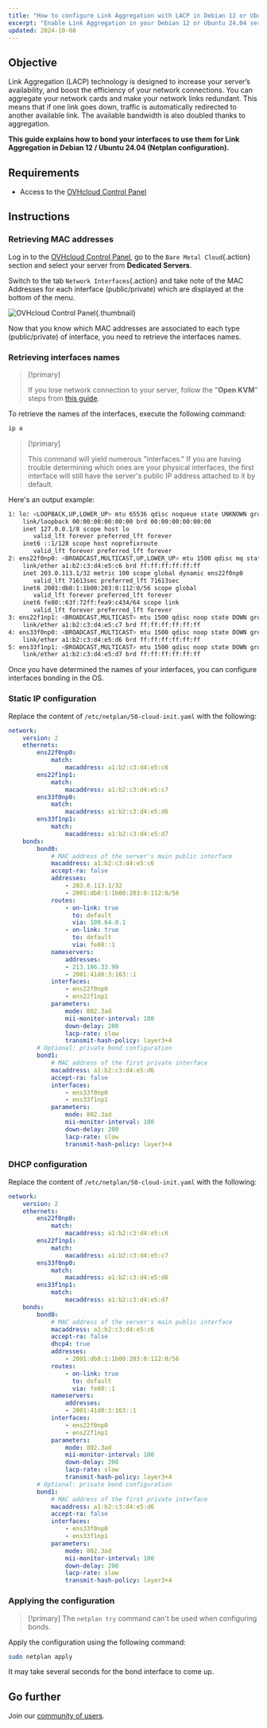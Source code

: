 ```yaml
---
title: "How to configure Link Aggregation with LACP in Debian 12 or Ubuntu 24.04"
excerpt: "Enable Link Aggregation in your Debian 12 or Ubuntu 24.04 server (Netplan)"
updated: 2024-10-08
---
```


## Objective

Link Aggregation (LACP) technology is designed to increase your server’s availability, and boost the efficiency of your network connections. You can aggregate your network cards and make your network links redundant. This means that if one link goes down, traffic is automatically redirected to another available link. The available bandwidth is also doubled thanks to aggregation.

**This guide explains how to bond your interfaces to use them for Link Aggregation in Debian 12 / Ubuntu 24.04 (Netplan configuration).**

## Requirements

- Access to the [OVHcloud Control Panel](/links/manager)

## Instructions

### Retrieving MAC addresses

Log in to the [OVHcloud Control Panel](/links/manager), go to the `Bare Metal Cloud`{.action} section and select your server from **Dedicated Servers**.

Switch to the tab `Network Interfaces`{.action} and take note of the MAC Addresses for each interface (public/private) which are displayed at the bottom of the menu. 

![OVHcloud Control Panel](images/ControlPanel.png){.thumbnail}

Now that you know which MAC addresses are associated to each type (public/private) of interface, you need to retrieve the interfaces names.

### Retrieving interfaces names

> [!primary]
>
> If you lose network connection to your server, follow the "**Open KVM**" steps from [this guide](/pages/bare_metal_cloud/dedicated_servers/using_ipmi_on_dedicated_servers).
>

To retrieve the names of the interfaces, execute the following command:

```bash
ip a
```

> [!primary]
>
> This command will yield numerous "interfaces." If you are having trouble determining which ones are your physical interfaces, the first interface will still have the server's public IP address attached to it by default.
>

Here's an output example: 

```bash
1: lo: <LOOPBACK,UP,LOWER_UP> mtu 65536 qdisc noqueue state UNKNOWN group default qlen 1000
    link/loopback 00:00:00:00:00:00 brd 00:00:00:00:00:00
    inet 127.0.0.1/8 scope host lo
       valid_lft forever preferred_lft forever
    inet6 ::1/128 scope host noprefixroute
       valid_lft forever preferred_lft forever
2: ens22f0np0: <BROADCAST,MULTICAST,UP,LOWER_UP> mtu 1500 qdisc mq state UP group default qlen 1000
    link/ether a1:b2:c3:d4:e5:c6 brd ff:ff:ff:ff:ff:ff
    inet 203.0.113.1/32 metric 100 scope global dynamic ens22f0np0
       valid_lft 71613sec preferred_lft 71613sec
    inet6 2001:db8:1:1b00:203:0:112:0/56 scope global
       valid_lft forever preferred_lft forever
    inet6 fe80::63f:72ff:fea9:c434/64 scope link
       valid_lft forever preferred_lft forever
3: ens22f1np1: <BROADCAST,MULTICAST> mtu 1500 qdisc noop state DOWN group default qlen 1000
    link/ether a1:b2:c3:d4:e5:c7 brd ff:ff:ff:ff:ff:ff
4: ens33f0np0: <BROADCAST,MULTICAST> mtu 1500 qdisc noop state DOWN group default qlen 1000
    link/ether a1:b2:c3:d4:e5:d6 brd ff:ff:ff:ff:ff:ff
5: ens33f1np1: <BROADCAST,MULTICAST> mtu 1500 qdisc noop state DOWN group default qlen 1000
    link/ether a1:b2:c3:d4:e5:d7 brd ff:ff:ff:ff:ff:ff 
```

Once you have determined the names of your interfaces, you can configure interfaces bonding in the OS.

### Static IP configuration

Replace the content of `/etc/netplan/50-cloud-init.yaml` with the following:

```yaml
network:
    version: 2
    ethernets:
        ens22f0np0:
            match:
                macaddress: a1:b2:c3:d4:e5:c6
        ens22f1np1:
            match:
                macaddress: a1:b2:c3:d4:e5:c7
        ens33f0np0:
            match:
                macaddress: a1:b2:c3:d4:e5:d6
        ens33f1np1:
            match:
                macaddress: a1:b2:c3:d4:e5:d7
    bonds:
        bond0:
            # MAC address of the server's main public interface
            macaddress: a1:b2:c3:d4:e5:c6
            accept-ra: false
            addresses:
                - 203.0.113.1/32
                - 2001:db8:1:1b00:203:0:112:0/56
            routes:
                - on-link: true
                  to: default
                  via: 100.64.0.1
                - on-link: true
                  to: default
                  via: fe80::1
            nameservers:
                addresses:
                - 213.186.33.99
                - 2001:41d0:3:163::1
            interfaces:
                - ens22f0np0
                - ens22f1np1
            parameters:
                mode: 802.3ad
                mii-monitor-interval: 100
                down-delay: 200
                lacp-rate: slow
                transmit-hash-policy: layer3+4
        # Optional: private bond configuration
        bond1:
            # MAC address of the first private interface
            macaddress: a1:b2:c3:d4:e5:d6
            accept-ra: false
            interfaces:
                - ens33f0np0
                - ens33f1np1
            parameters:
                mode: 802.3ad
                mii-monitor-interval: 100
                down-delay: 200
                lacp-rate: slow
                transmit-hash-policy: layer3+4 
```

### DHCP configuration

Replace the content of `/etc/netplan/50-cloud-init.yaml` with the following:

```yaml
network:
    version: 2
    ethernets:
        ens22f0np0:
            match:
                macaddress: a1:b2:c3:d4:e5:c6
        ens22f1np1:
            match:
                macaddress: a1:b2:c3:d4:e5:c7
        ens33f0np0:
            match:
                macaddress: a1:b2:c3:d4:e5:d6
        ens33f1np1:
            match:
                macaddress: a1:b2:c3:d4:e5:d7
    bonds:
        bond0:
            # MAC address of the server's main public interface
            macaddress: a1:b2:c3:d4:e5:c6
            accept-ra: false
            dhcp4: true
            addresses:
                - 2001:db8:1:1b00:203:0:112:0/56
            routes:
                - on-link: true
                  to: default
                  via: fe80::1
            nameservers:
                addresses:
                - 2001:41d0:3:163::1
            interfaces:
                - ens22f0np0
                - ens22f1np1
            parameters:
                mode: 802.3ad
                mii-monitor-interval: 100
                down-delay: 200
                lacp-rate: slow
                transmit-hash-policy: layer3+4
        # Optional: private bond configuration
        bond1:
            # MAC address of the first private interface
            macaddress: a1:b2:c3:d4:e5:d6
            accept-ra: false
            interfaces:
                - ens33f0np0
                - ens33f1np1
            parameters:
                mode: 802.3ad
                mii-monitor-interval: 100
                down-delay: 200
                lacp-rate: slow
                transmit-hash-policy: layer3+4 
```

### Applying the configuration

> [!primary]
> The `netplan try` command can't be used when configuring bonds.

Apply the configuration using the following command:

```bash
sudo netplan apply
```

It may take several seconds for the bond interface to come up.

## Go further

Join our [community of users](/links/community).
